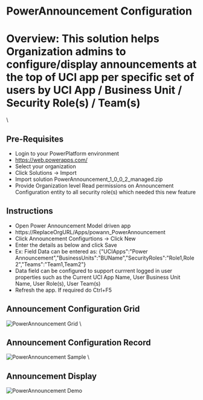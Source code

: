 PowerAnnouncement Configuration
===============================

Overview: This solution helps Organization admins to configure/display announcements at the top of UCI app per specific set of users by UCI App / Business Unit / Security Role(s) / Team(s)
============================================================================================================================================================================================

\

Pre-Requisites
--------------

-   Login to your PowerPlatform environment
-   https://web.powerapps.com/
-   Select your organization
-   Click Solutions -\> Import
-   Import solution PowerAnnouncement\_1\_0\_0\_2\_managed.zip
-   Provide Organization level Read permissions on Announcement
    Configuration entity to all security role(s) which needed this new
    feature

Instructions
------------

-   Open Power Announcement Model driven app
-   https://ReplaceOrgURL/Apps/powann\_PowerAnnouncement
-   Click Announcement Configurtions -\> Click New
-   Enter the details as below and click Save
-   Ex: Field Data can be entered as: {"UCIApps":"Power
    Announcement","BusinessUnits":"BUName","SecurityRoles":"Role1,Role2","Teams":"Team1,Team2"}
-   Data field can be configured to support currrent logged in user
    properties such as the Current UCI App Name, User Business Unit
    Name, User Role(s), User Team(s)
-   Refresh the app. If required do Ctrl+F5

Announcement Configuration Grid
-------------------------------

![PowerAnnouncement
Grid](https://github.com/anilvem1/PowerAnnouncement/blob/main/PowerAnnouncement%20Grid.png?raw=true "PowerAnnouncement Grid")
\

Announcement Configuration Record
---------------------------------

![PowerAnnouncement
Sample](https://github.com/anilvem1/PowerAnnouncement/blob/main/PowerAnnouncement%20Sample.png?raw=true "PowerAnnouncement Sample")
\

Announcement Display
--------------------

![PowerAnnouncement
Demo](https://github.com/anilvem1/PowerAnnouncement/blob/main/PowerAnnouncement%20Demo.png?raw=true "PowerAnnouncement Demo")
